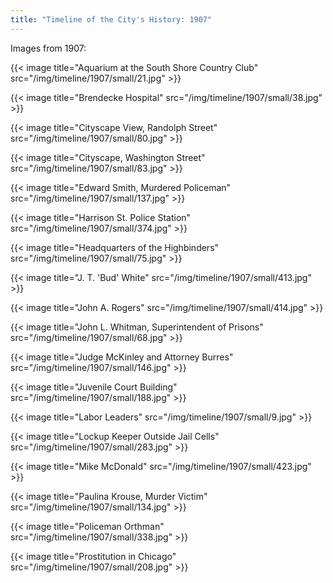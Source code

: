 ```yaml
---
title: "Timeline of the City's History: 1907"
---
```

Images from 1907:

{{< image title="Aquarium at the South Shore Country Club" src="/img/timeline/1907/small/21.jpg" >}}

{{< image title="Brendecke Hospital" src="/img/timeline/1907/small/38.jpg" >}}

{{< image title="Cityscape View, Randolph Street" src="/img/timeline/1907/small/80.jpg" >}}

{{< image title="Cityscape, Washington Street" src="/img/timeline/1907/small/83.jpg" >}}

{{< image title="Edward Smith, Murdered Policeman" src="/img/timeline/1907/small/137.jpg" >}}

{{< image title="Harrison St. Police Station" src="/img/timeline/1907/small/374.jpg" >}}

{{< image title="Headquarters of the Highbinders" src="/img/timeline/1907/small/75.jpg" >}}

{{< image title="J. T. 'Bud' White" src="/img/timeline/1907/small/413.jpg" >}}

{{< image title="John A. Rogers" src="/img/timeline/1907/small/414.jpg" >}}

{{< image title="John L. Whitman, Superintendent of Prisons" src="/img/timeline/1907/small/68.jpg" >}}

{{< image title="Judge McKinley and Attorney Burres" src="/img/timeline/1907/small/146.jpg" >}}

{{< image title="Juvenile Court Building" src="/img/timeline/1907/small/188.jpg" >}}

{{< image title="Labor Leaders" src="/img/timeline/1907/small/9.jpg" >}}

{{< image title="Lockup Keeper Outside Jail Cells" src="/img/timeline/1907/small/283.jpg" >}}

{{< image title="Mike McDonald" src="/img/timeline/1907/small/423.jpg" >}}

{{< image title="Paulina Krouse, Murder Victim" src="/img/timeline/1907/small/134.jpg" >}}

{{< image title="Policeman Orthman" src="/img/timeline/1907/small/338.jpg" >}}

{{< image title="Prostitution in Chicago" src="/img/timeline/1907/small/208.jpg" >}}
